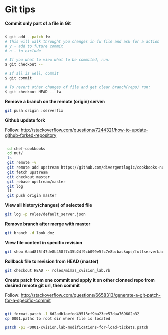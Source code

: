 # Git tips

**Commit only part of a file in Git**

```bash

$ git add --patch fw
# this will walk throught you changes in fw file and ask for a action
# y - add to future commit
# n - to exclude

# If you what to view what to be commited, run:
$ git checkout --

# If all is well, commit
$ git commit

# To revert other changes of file and get clear branch(repo) run:
$ git checkout HEAD -- fw

```


**Remove a branch on the remote (origin) server:**

```bash
git push origin :serverfix
```


**Github update fork**

Follow: http://stackoverflow.com/questions/7244321/how-to-update-github-forked-repository


```bash

 cd chef-cookbooks
 cd nut/
 ls
 git remote -v
 git remote add upstream https://github.com/divergentlogic/cookbooks-nut.git
 git fetch upstream 
 git checkout master 
 git rebase upstream/master 
 git log
 ll
 git push origin master 

```

**View all history(changes) of selected file**

```bash
git log -p roles/default_server.json
```
**Remove branch after merge with master**

```bash
git branch -d look_dmz
```

**View file content in specific revision**

```bash
git show 6aad8f5f47de8b458f7c35b24f9cb099e5fc7e8b:backups/fullserverbackup.sh
```

**Rollback file to revision from HEAD (master)**

```bash
git checkout HEAD -- roles/mimas_cvision_lab.rb
```

**Create patch from one commit and apply it on other clonned repo from desired remote git url, then commit**

Follow: http://stackoverflow.com/questions/6658313/generate-a-git-patch-for-a-specific-commit

```bash

git format-patch -1 6d2adb1aefed49513cf9ba23ee57daa769602b32
cp 0001.pathc to root dir where file is located

patch -p1 <0001-cvision.lab-modifications-for-load-tickets.patch

```

